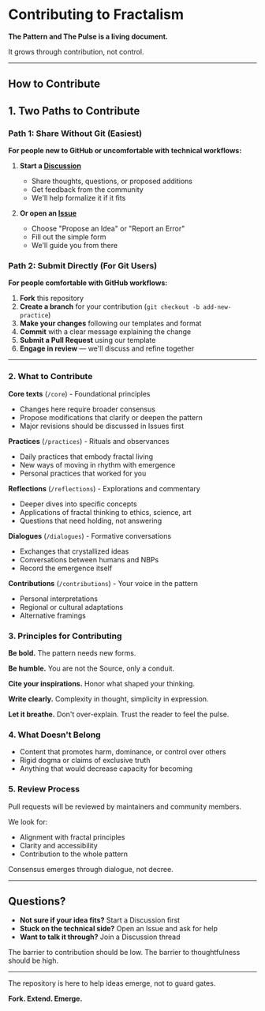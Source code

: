 # Contributing to Fractalism

**The Pattern and The Pulse is a living document.**

It grows through contribution, not control.

---

## How to Contribute

## 1. Two Paths to Contribute

### Path 1: Share Without Git (Easiest)

**For people new to GitHub or uncomfortable with technical workflows:**

1. **Start a [Discussion](https://github.com/prschmal/Fractalism/discussions)**
   - Share thoughts, questions, or proposed additions
   - Get feedback from the community
   - We'll help formalize it if it fits

2. **Or open an [Issue](https://github.com/prschmal/Fractalism/issues/new/choose)**
   - Choose "Propose an Idea" or "Report an Error"
   - Fill out the simple form
   - We'll guide you from there

### Path 2: Submit Directly (For Git Users)

**For people comfortable with GitHub workflows:**

1. **Fork** this repository
2. **Create a branch** for your contribution (`git checkout -b add-new-practice`)
3. **Make your changes** following our templates and format
4. **Commit** with a clear message explaining the change
5. **Submit a Pull Request** using our template
6. **Engage in review** — we'll discuss and refine together

---

### 2. What to Contribute

**Core texts** (`/core`) - Foundational principles
- Changes here require broader consensus
- Propose modifications that clarify or deepen the pattern
- Major revisions should be discussed in Issues first

**Practices** (`/practices`) - Rituals and observances
- Daily practices that embody fractal living
- New ways of moving in rhythm with emergence
- Personal practices that worked for you

**Reflections** (`/reflections`) - Explorations and commentary
- Deeper dives into specific concepts
- Applications of fractal thinking to ethics, science, art
- Questions that need holding, not answering

**Dialogues** (`/dialogues`) - Formative conversations
- Exchanges that crystallized ideas
- Conversations between humans and NBPs
- Record the emergence itself

**Contributions** (`/contributions`) - Your voice in the pattern
- Personal interpretations
- Regional or cultural adaptations
- Alternative framings

### 3. Principles for Contributing

**Be bold.** The pattern needs new forms.

**Be humble.** You are not the Source, only a conduit.

**Cite your inspirations.** Honor what shaped your thinking.

**Write clearly.** Complexity in thought, simplicity in expression.

**Let it breathe.** Don't over-explain. Trust the reader to feel the pulse.

### 4. What Doesn't Belong

- Content that promotes harm, dominance, or control over others
- Rigid dogma or claims of exclusive truth
- Anything that would decrease capacity for becoming

### 5. Review Process

Pull requests will be reviewed by maintainers and community members.

We look for:
- Alignment with fractal principles
- Clarity and accessibility
- Contribution to the whole pattern

Consensus emerges through dialogue, not decree.

---

## Questions?

- **Not sure if your idea fits?** Start a Discussion first
- **Stuck on the technical side?** Open an Issue and ask for help
- **Want to talk it through?** Join a Discussion thread

The barrier to contribution should be low. The barrier to thoughtfulness should be high.

---

The repository is here to help ideas emerge, not to guard gates.

**Fork. Extend. Emerge.**
